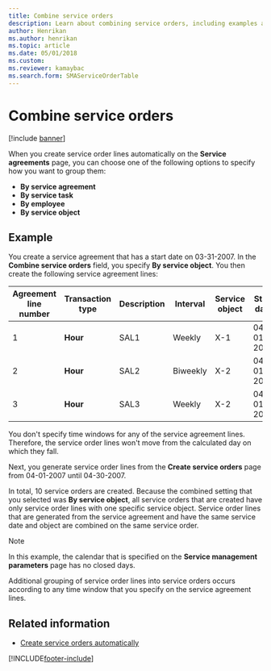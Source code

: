 ```yaml
---
title: Combine service orders  
description: Learn about combining service orders, including examples and a table defining and providing transaction types for various agreement line numbers.
author: Henrikan
ms.author: henrikan
ms.topic: article
ms.date: 05/01/2018
ms.custom: 
ms.reviewer: kamaybac
ms.search.form: SMAServiceOrderTable
---
```


# Combine service orders

[!include [banner](../includes/banner.md)]

When you create service order lines automatically on the **Service agreements** page, you can choose one of the following options to specify how you want to group them:

- **By service agreement**
- **By service task**
- **By employee**
- **By service object**

## Example

You create a service agreement that has a start date on 03-31-2007. In the **Combine service orders** field, you specify **By service object**. You then create the following service agreement lines:

| Agreement line number | Transaction type | Description | Interval | Service object | Start date |
|-----------------------|------------------|-------------|----------|----------------|------------|
| 1                     | **Hour**         | SAL1        | Weekly   | X-1            | 04-01-2007 |
| 2                     | **Hour**         | SAL2        | Biweekly | X-2            | 04-01-2007 |
| 3                     | **Hour**         | SAL3        | Weekly   | X-2            | 04-01-2007 |

You don't specify time windows for any of the service agreement lines. Therefore, the service order lines won't move from the calculated day on which they fall.

Next, you generate service order lines from the **Create service orders** page from 04-01-2007 until 04-30-2007.

In total, 10 service orders are created. Because the combined setting that you selected was **By service object**, all service orders that are created have only service order lines with one specific service object. Service order lines that are generated from the service agreement and have the same service date and object are combined on the same service order.

> [!NOTE]
> In this example, the calendar that is specified on the **Service management parameters** page has no closed days.

Additional grouping of service order lines into service orders occurs according to any time window that you specify on the service agreement lines.

## Related information

- [Create service orders automatically](create-service-orders-automatically.md)

[!INCLUDE[footer-include](../../includes/footer-banner.md)]
